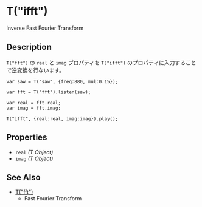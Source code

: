 T("ifft")
=========
Inverse Fast Fourier Transform

## Description ##

`T("fft")` の `real` と `imag` プロパティを `T("ifft")` のプロパティに入力することで逆変換を行ないます。

```timbre
var saw = T("saw", {freq:880, mul:0.15});

var fft = T("fft").listen(saw);

var real = fft.real;
var imag = fft.imag;

T("ifft", {real:real, imag:imag}).play();

```

## Properties ##
- `real` _(T Object)_
- `imag` _(T Object)_

## See Also ##
- [T("fft")](/timbre.js/docs/ja/fft.html)
  - Fast Fourier Transform

